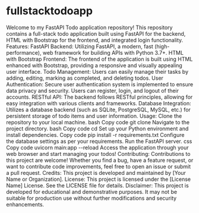 # fullstacktodoapp
 Welcome to my FastAPI Todo application repository! This repository contains a full-stack todo application built using FastAPI for the backend, HTML with Bootstrap for the frontend, and integrated login functionality.  Features:  FastAPI Backend: Utilizing FastAPI, a modern, fast (high-performance), web framework for building APIs with Python 3.7+.  HTML with Bootstrap Frontend: The frontend of the application is built using HTML enhanced with Bootstrap, providing a responsive and visually appealing user interface.  Todo Management: Users can easily manage their tasks by adding, editing, marking as completed, and deleting todos.  User Authentication: Secure user authentication system is implemented to ensure data privacy and security. Users can register, login, and logout of their accounts.  RESTful API: The backend follows RESTful principles, allowing for easy integration with various clients and frameworks.  Database Integration: Utilizes a database backend (such as SQLite, PostgreSQL, MySQL, etc.) for persistent storage of todo items and user information.  Usage:  Clone the repository to your local machine.  bash Copy code git clone <repository-url> Navigate to the project directory.  bash Copy code cd <project-directory> Set up your Python environment and install dependencies.  Copy code pip install -r requirements.txt Configure the database settings as per your requirements.  Run the FastAPI server.  css Copy code uvicorn main:app --reload Access the application through your web browser and start managing your todos!  Contributing:  Contributions to this project are welcome! Whether you find a bug, have a feature request, or want to contribute code improvements, feel free to open an issue or submit a pull request.  Credits:  This project is developed and maintained by [Your Name or Organization].  License:  This project is licensed under the [License Name] License. See the LICENSE file for details.  Disclaimer:  This project is developed for educational and demonstrative purposes. It may not be suitable for production use without further modifications and security enhancements.
